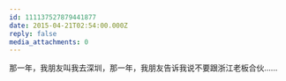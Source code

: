 ```yaml
---
id: 111137527879441877
date: 2015-04-21T02:54:00.000Z
reply: false
media_attachments: 0
---
```


那一年，我朋友叫我去深圳，那一年，我朋友告诉我说不要跟浙江老板合伙……

